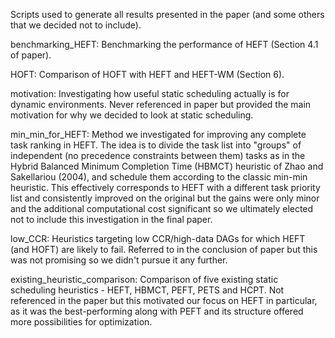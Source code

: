 Scripts used to generate all results presented in the paper (and some others that we decided not to include).

benchmarking_HEFT:
Benchmarking the performance of HEFT (Section 4.1 of paper).

HOFT:
Comparison of HOFT with HEFT and HEFT-WM (Section 6).

motivation:
Investigating how useful static scheduling actually is for dynamic environments. Never referenced in paper but provided the main motivation for why we decided to look at static scheduling. 

min_min_for_HEFT:
Method we investigated for improving any complete task ranking in HEFT. The idea is to divide the task list into "groups" of independent (no precedence constraints between them) tasks 
as in the Hybrid Balanced Minimum Completion Time (HBMCT) heuristic of Zhao and Sakellariou (2004), and schedule them according to the classic min-min heuristic. This effectively
corresponds to HEFT with a different task priority list and consistently improved on the original but the gains were only minor and the additional computational cost significant so we 
ultimately elected not to include this investigation in the final paper.

low_CCR:
Heuristics targeting low CCR/high-data DAGs for which HEFT (and HOFT) are likely to fail. Referred to in the conclusion of paper but this was not promising so we didn't pursue it any further.  

existing_heuristic_comparison:
Comparison of five existing static scheduling heuristics - HEFT, HBMCT, PEFT, PETS and HCPT. Not referenced in the paper but this motivated our focus on HEFT in particular, as it was the best-performing along with PEFT and its structure offered more possibilities for optimization.  






